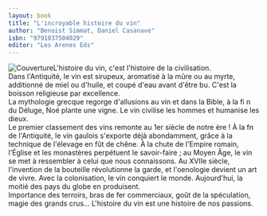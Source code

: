 ```yaml
---
layout: book
title: "L'incroyable histoire du vin"
author: "Benoist Simmat, Daniel Casanave"
isbn: "9791037504029"
editor: "Les Arenes Eds"
---
```

![Couverture](/img/9791037504029.jpg)L'histoire du vin, c'est l'histoire de la civilisation.  
Dans l'Antiquité, le vin est sirupeux, aromatisé à la mûre ou au myrte, additionné de miel ou d'huile, et coupé d'eau avant d'être bu. C'est la boisson religieuse par excellence.  
La mythologie grecque regorge d'allusions au vin et dans la Bible, à la fi n du Déluge, Noé plante une vigne. Le vin civilise les hommes et humanise les dieux.  
Le premier classement des vins remonte au 1er siècle de notre ère ! À la fn de l'Antiquité, le vin gaulois s'exporte déjà abondamment, grâce à la technique de l'élevage en fût de chêne. À la chute de l'Empire romain, l'Église et les monastères perpétuent le savoir-faire ; au Moyen Âge, le vin se met à ressembler à celui que nous connaissons. Au XVIIe siècle, l'invention de la bouteille révolutionne la garde, et l'oenologie devient un art de vivre. Avec la colonisation, le vin conquiert le monde. Aujourd'hui, la moitié des pays du globe en produisent.  
Importance des terroirs, bras de fer commerciaux, goût de la spéculation, magie des grands crus... L'histoire du vin est une histoire de nos passions.